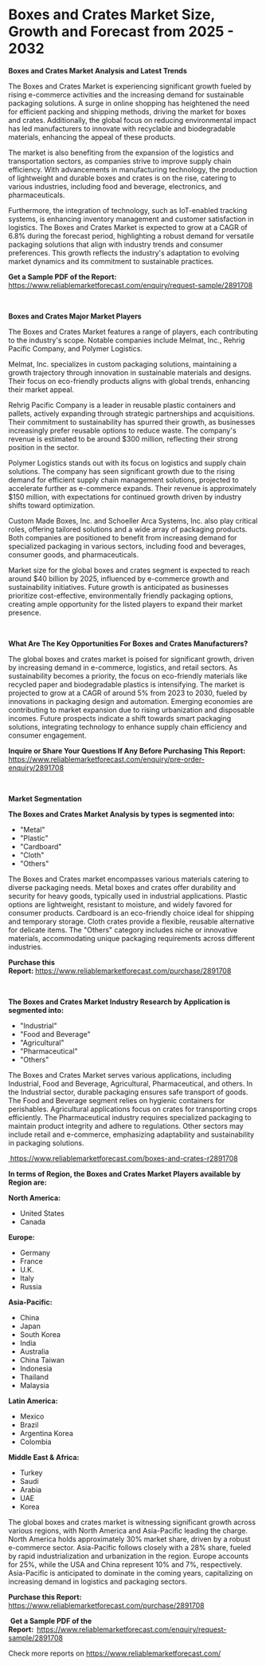 <p><h1>Boxes and Crates Market Size, Growth and Forecast from 2025 - 2032</h1></p><p><strong>Boxes and Crates Market Analysis and Latest Trends</strong></p>
<p><p>The Boxes and Crates Market is experiencing significant growth fueled by rising e-commerce activities and the increasing demand for sustainable packaging solutions. A surge in online shopping has heightened the need for efficient packing and shipping methods, driving the market for boxes and crates. Additionally, the global focus on reducing environmental impact has led manufacturers to innovate with recyclable and biodegradable materials, enhancing the appeal of these products.</p><p>The market is also benefiting from the expansion of the logistics and transportation sectors, as companies strive to improve supply chain efficiency. With advancements in manufacturing technology, the production of lightweight and durable boxes and crates is on the rise, catering to various industries, including food and beverage, electronics, and pharmaceuticals. </p><p>Furthermore, the integration of technology, such as IoT-enabled tracking systems, is enhancing inventory management and customer satisfaction in logistics. The Boxes and Crates Market is expected to grow at a CAGR of 6.8% during the forecast period, highlighting a robust demand for versatile packaging solutions that align with industry trends and consumer preferences. This growth reflects the industry's adaptation to evolving market dynamics and its commitment to sustainable practices.</p></p>
<p><strong>Get a Sample PDF of the Report:&nbsp;</strong> <a href="https://www.reliablemarketforecast.com/enquiry/request-sample/2891708?utm_campaign=2736&utm_medium=2&utm_source=Github&utm_content=ia&utm_term=14032025&utm_id=boxes-and-crates">https://www.reliablemarketforecast.com/enquiry/request-sample/2891708</a></p>
<p>&nbsp;</p>
<p><strong>Boxes and Crates Major Market Players</strong></p>
<p><p>The Boxes and Crates Market features a range of players, each contributing to the industry's scope. Notable companies include Melmat, Inc., Rehrig Pacific Company, and Polymer Logistics. </p><p>Melmat, Inc. specializes in custom packaging solutions, maintaining a growth trajectory through innovation in sustainable materials and designs. Their focus on eco-friendly products aligns with global trends, enhancing their market appeal. </p><p>Rehrig Pacific Company is a leader in reusable plastic containers and pallets, actively expanding through strategic partnerships and acquisitions. Their commitment to sustainability has spurred their growth, as businesses increasingly prefer reusable options to reduce waste. The company's revenue is estimated to be around $300 million, reflecting their strong position in the sector.</p><p>Polymer Logistics stands out with its focus on logistics and supply chain solutions. The company has seen significant growth due to the rising demand for efficient supply chain management solutions, projected to accelerate further as e-commerce expands. Their revenue is approximately $150 million, with expectations for continued growth driven by industry shifts toward optimization.</p><p>Custom Made Boxes, Inc. and Schoeller Arca Systems, Inc. also play critical roles, offering tailored solutions and a wide array of packaging products. Both companies are positioned to benefit from increasing demand for specialized packaging in various sectors, including food and beverages, consumer goods, and pharmaceuticals.</p><p>Market size for the global boxes and crates segment is expected to reach around $40 billion by 2025, influenced by e-commerce growth and sustainability initiatives. Future growth is anticipated as businesses prioritize cost-effective, environmentally friendly packaging options, creating ample opportunity for the listed players to expand their market presence.</p></p>
<p>&nbsp;</p>
<p><strong>What Are The Key Opportunities For Boxes and Crates Manufacturers?</strong></p>
<p><p>The global boxes and crates market is poised for significant growth, driven by increasing demand in e-commerce, logistics, and retail sectors. As sustainability becomes a priority, the focus on eco-friendly materials like recycled paper and biodegradable plastics is intensifying. The market is projected to grow at a CAGR of around 5% from 2023 to 2030, fueled by innovations in packaging design and automation. Emerging economies are contributing to market expansion due to rising urbanization and disposable incomes. Future prospects indicate a shift towards smart packaging solutions, integrating technology to enhance supply chain efficiency and consumer engagement.</p></p>
<p><strong>Inquire or Share Your Questions If Any Before Purchasing This Report:</strong> <a href="https://www.reliablemarketforecast.com/enquiry/pre-order-enquiry/2891708?utm_campaign=2736&utm_medium=2&utm_source=Github&utm_content=ia&utm_term=14032025&utm_id=boxes-and-crates">https://www.reliablemarketforecast.com/enquiry/pre-order-enquiry/2891708</a></p>
<p>&nbsp;</p>
<p><strong>Market Segmentation</strong></p>
<p><strong>The Boxes and Crates Market Analysis by types is segmented into:</strong></p>
<p><ul><li>"Metal"</li><li>"Plastic"</li><li>"Cardboard"</li><li>"Cloth"</li><li>"Others"</li></ul></p>
<p><p>The Boxes and Crates market encompasses various materials catering to diverse packaging needs. Metal boxes and crates offer durability and security for heavy goods, typically used in industrial applications. Plastic options are lightweight, resistant to moisture, and widely favored for consumer products. Cardboard is an eco-friendly choice ideal for shipping and temporary storage. Cloth crates provide a flexible, reusable alternative for delicate items. The "Others" category includes niche or innovative materials, accommodating unique packaging requirements across different industries.</p></p>
<p><strong>Purchase this Report:&nbsp;</strong><a href="https://www.reliablemarketforecast.com/purchase/2891708?utm_campaign=2736&utm_medium=2&utm_source=Github&utm_content=ia&utm_term=14032025&utm_id=boxes-and-crates">https://www.reliablemarketforecast.com/purchase/2891708</a></p>
<p>&nbsp;</p>
<p><strong>The Boxes and Crates Market Industry Research by Application is segmented into:</strong></p>
<p><ul><li>"Industrial"</li><li>"Food and Beverage"</li><li>"Agricultural"</li><li>"Pharmaceutical"</li><li>"Others"</li></ul></p>
<p><p>The Boxes and Crates Market serves various applications, including Industrial, Food and Beverage, Agricultural, Pharmaceutical, and others. In the Industrial sector, durable packaging ensures safe transport of goods. The Food and Beverage segment relies on hygienic containers for perishables. Agricultural applications focus on crates for transporting crops efficiently. The Pharmaceutical industry requires specialized packaging to maintain product integrity and adhere to regulations. Other sectors may include retail and e-commerce, emphasizing adaptability and sustainability in packaging solutions.</p></p>
<p><a href="https://www.reliablemarketforecast.com/boxes-and-crates-r2891708?utm_campaign=2736&utm_medium=2&utm_source=Github&utm_content=ia&utm_term=14032025&utm_id=boxes-and-crates">&nbsp;https://www.reliablemarketforecast.com/boxes-and-crates-r2891708</a></p>
<p><strong>In terms of Region, the Boxes and Crates Market Players available by Region are:</strong></p>
<p>
    <p> <strong> North America: </strong>
        <ul>
            <li>United States</li>
            <li>Canada</li>
        </ul>
        </p> 
    <p> <strong> Europe: </strong>
        <ul>
            <li>Germany</li>
            <li>France</li>
            <li>U.K.</li>
            <li>Italy</li>
            <li>Russia</li>
        </ul>
        </p> 
    <p> <strong> Asia-Pacific: </strong>
        <ul>
            <li>China</li>
            <li>Japan</li>
            <li>South Korea</li>
            <li>India</li>
            <li>Australia</li>
            <li>China Taiwan</li>
            <li>Indonesia</li>
            <li>Thailand</li>
            <li>Malaysia</li>
        </ul>
        </p> 
    <p> <strong> Latin America: </strong>
        <ul>
            <li>Mexico</li>
            <li>Brazil</li>
            <li>Argentina Korea</li>
            <li>Colombia</li>
        </ul>
        </p> 
    <p> <strong> Middle East & Africa: </strong>
        <ul>
            <li>Turkey</li>
            <li>Saudi</li>
            <li>Arabia</li>
            <li>UAE</li>
            <li>Korea</li>
        </ul>
    </p>
    </p>
<p><p>The global boxes and crates market is witnessing significant growth across various regions, with North America and Asia-Pacific leading the charge. North America holds approximately 30% market share, driven by a robust e-commerce sector. Asia-Pacific follows closely with a 28% share, fueled by rapid industrialization and urbanization in the region. Europe accounts for 25%, while the USA and China represent 10% and 7%, respectively. Asia-Pacific is anticipated to dominate in the coming years, capitalizing on increasing demand in logistics and packaging sectors.</p></p>
<p><strong>Purchase this Report: </strong><a href="https://www.reliablemarketforecast.com/purchase/2891708?utm_campaign=2736&utm_medium=2&utm_source=Github&utm_content=ia&utm_term=14032025&utm_id=boxes-and-crates">https://www.reliablemarketforecast.com/purchase/2891708</a></p>
<p>&nbsp;<strong>Get a Sample PDF of the Report:&nbsp;&nbsp;</strong><a href="https://www.reliablemarketforecast.com/enquiry/request-sample/2891708?utm_campaign=2736&utm_medium=2&utm_source=Github&utm_content=ia&utm_term=14032025&utm_id=boxes-and-crates">https://www.reliablemarketforecast.com/enquiry/request-sample/2891708</a></p>
<p><strong></strong></p>
<p>Check more reports on <a href="https://www.reliablemarketforecast.com/?utm_campaign=2736&utm_medium=2&utm_source=Github&utm_content=ia&utm_term=14032025&utm_id=boxes-and-crates">https://www.reliablemarketforecast.com/</a></p>